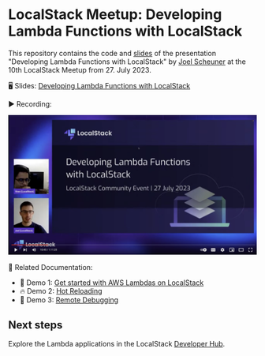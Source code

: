 # LocalStack Meetup: Developing Lambda Functions with LocalStack

This repository contains the code and [slides](./Developing-Lambda-Functions-with-LocalStack.pdf) of the presentation "Developing Lambda Functions with LocalStack" by [Joel Scheuner](https://joelscheuner.com/) at the 10th LocalStack Meetup from 27. July 2023.

🖥️ Slides: [Developing Lambda Functions with LocalStack](./Developing-Lambda-Functions-with-LocalStack.pdf)

▶️ Recording:

[![Developing Lambda Functions with LocalStack](https://raw.githubusercontent.com/joe4dev/localstack-lambda-demos/master/recording-preview.png)](https://www.youtube.com/live/KgD3D02NDyQ?feature=share&t=640 "Developing Lambda Functions with LocalStack")

📄 Related Documentation:

* 🚀 Demo 1: [Get started with AWS Lambdas on LocalStack](https://docs.localstack.cloud/user-guide/aws/lambda/)
* 🔥 Demo 2: [Hot Reloading](https://docs.localstack.cloud/user-guide/tools/lambda-tools/hot-reloading/)
* 🐞 Demo 3: [Remote Debugging](https://docs.localstack.cloud/user-guide/tools/lambda-tools/debugging/)

## Next steps

Explore the Lambda applications in the LocalStack [Developer Hub](https://docs.localstack.cloud/applications/).
